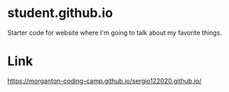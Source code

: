 # student.github.io
Starter code for website where I'm going to talk about my favorite things.

# Link
 https://morganton-coding-camp.github.io/sergio122020.github.io/
